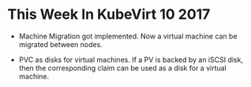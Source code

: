 # This Week In KubeVirt 10 2017

* Machine Migration got implemented.
  Now a virtual machine can be migrated between nodes.

* PVC as disks for virtual machines.
  If a PV is backed by an iSCSI disk, then the corresponding claim can
  be used as a disk for a virtual machine.
